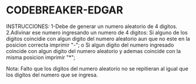 # CODEBREAKER-EDGAR


INSTRUCCIONES:
    1-Debe de generar un numero aleatorio de 4 digitos.
    2.Adivinar ese numero ingresando un numero de 4 digitos:
        Si alguno de los digitos coincidie con algun digito del numero aleatorio aun que no este en la posicion correcta imprimir "-";
        o
        Si algun digito del numero ingresado coincide con algun digito del numero aleatorio y ademas coincide con la misma posicion imprimir "*";

Nota:
    Falto que los digitos del numero aleatorio no se repitieran al igual que los digitos del numero que se ingresa.

     
